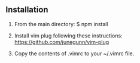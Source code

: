 
## Installation

1.  From the main directory:
     $ npm install

2. Install vim plug following these instructions:
https://github.com/junegunn/vim-plug
    
3. Copy the contents of .vimrc to your ~/.vimrc file.

    
